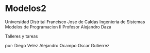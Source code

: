 # Modelos2

Universidad Distrital Francisco Jose de Caldas
Ingenieria de Sistemas
Modelos de Programacion II
Profesor Alejandro Daza

Talleres y tareas

por:
Diego Velez
Alejandro Ocampo
Oscar Gutierrez
